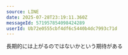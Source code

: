 ```yaml
---
source: LINE
date: 2025-07-28T23:19:11.360Z
messageId: 571957854098424289
userId: Ub72e0555cbf4df6c5440b4dc7993c71d
---
```


長期的には上がるのではないかという期待がある